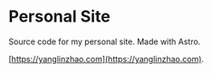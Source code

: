 # Personal Site

Source code for my personal site. Made with Astro.

[https://yanglinzhao.com](https://yanglinzhao.com).
